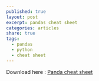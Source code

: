 ```yaml
---
published: true 
layout: post
excerpt: pandas cheat sheet
categories: articles
share: true
tags:
  - pandas
  - python
  - cheat sheet
---
```


Download here : [Panda cheat sheet](https://jadejaber.github.io/downloads/Pandas_Cheat_Sheet.pdf)
